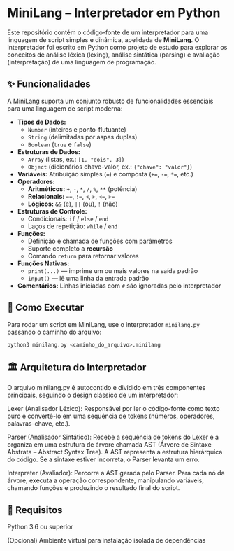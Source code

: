 # MiniLang – Interpretador em Python

Este repositório contém o código-fonte de um interpretador para uma linguagem de script simples e dinâmica, apelidada de **MiniLang**. O interpretador foi escrito em Python como projeto de estudo para explorar os conceitos de análise léxica (lexing), análise sintática (parsing) e avaliação (interpretação) de uma linguagem de programação.

## ✨ Funcionalidades

A MiniLang suporta um conjunto robusto de funcionalidades essenciais para uma linguagem de script moderna:

- **Tipos de Dados:**
  - `Number` (inteiros e ponto-flutuante)
  - `String` (delimitadas por aspas duplas)
  - `Boolean` (`true` e `false`)
- **Estruturas de Dados:**
  - `Array` (listas, ex.: `[1, "dois", 3]`)
  - `Object` (dicionários chave-valor, ex.: `{"chave": "valor"}`)
- **Variáveis:** Atribuição simples (`=`) e composta (`+=`, `-=`, `*=`, etc.)
- **Operadores:**
  - **Aritméticos:** `+`, `-`, `*`, `/`, `%`, `**` (potência)
  - **Relacionais:** `==`, `!=`, `<`, `>`, `<=`, `>=`
  - **Lógicos:** `&&` (e), `||` (ou), `!` (não)
- **Estruturas de Controle:**
  - Condicionais: `if` / `else` / `end`
  - Laços de repetição: `while` / `end`
- **Funções:**
  - Definição e chamada de funções com parâmetros
  - Suporte completo a **recursão**
  - Comando `return` para retornar valores
- **Funções Nativas:**
  - `print(...)` — imprime um ou mais valores na saída padrão
  - `input()` — lê uma linha da entrada padrão
- **Comentários:** Linhas iniciadas com `#` são ignoradas pelo interpretador

## 🚀 Como Executar

Para rodar um script em MiniLang, use o interpretador `minilang.py` passando o caminho do arquivo:

```bash
python3 minilang.py <caminho_do_arquivo>.minilang

```

## 🏛️ Arquitetura do Interpretador

O arquivo minilang.py é autocontido e dividido em três componentes principais, seguindo o design clássico de um interpretador:

Lexer (Analisador Léxico):
Responsável por ler o código-fonte como texto puro e convertê-lo em uma sequência de tokens (números, operadores, palavras-chave, etc.).

Parser (Analisador Sintático):
Recebe a sequência de tokens do Lexer e a organiza em uma estrutura de árvore chamada AST (Árvore de Sintaxe Abstrata – Abstract Syntax Tree). A AST representa a estrutura hierárquica do código. Se a sintaxe estiver incorreta, o Parser levanta um erro.

Interpreter (Avaliador):
Percorre a AST gerada pelo Parser. Para cada nó da árvore, executa a operação correspondente, manipulando variáveis, chamando funções e produzindo o resultado final do script.

## 🔧 Requisitos
Python 3.6 ou superior

(Opcional) Ambiente virtual para instalação isolada de dependências